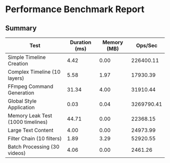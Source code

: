 # Performance Benchmark Report

## Summary
| Test | Duration (ms) | Memory (MB) | Ops/Sec |
|------|---------------|-------------|---------|
| Simple Timeline Creation | 4.42 | 0.00 | 226400.11 |
| Complex Timeline (10 layers) | 5.58 | 1.97 | 17930.39 |
| FFmpeg Command Generation | 31.34 | 4.00 | 31910.44 |
| Global Style Application | 0.03 | 0.04 | 3269790.41 |
| Memory Leak Test (1000 timelines) | 44.71 | 0.00 | 22368.15 |
| Large Text Content | 4.00 | 0.00 | 24973.99 |
| Filter Chain (10 filters) | 1.89 | 3.29 | 52920.55 |
| Batch Processing (30 videos) | 4.06 | 0.00 | 2461.26 |